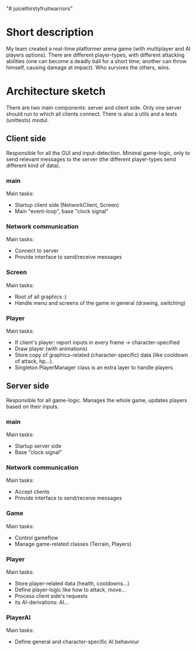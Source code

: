 "# juicethirstyfruitwarriors"

# Short description
My team created a real-time platformer arena game (with multiplayer and AI players options). There are different player-types, with different attacking abilities (one can become a deadly ball for a short time; another can throw himself, causing damage at impact). Who survives the others, wins.

# Architecture sketch
There are two main components: server and client side. Only one server should run to which all clients connect. There is also a utils and a tests (unittests) modul. 

## Client side
Responsible for all the GUI and input-detection. Minimal game-logic, only to send relevant messages to the server (the different player-types send different kind of data).
### main
Main tasks:
- Startup client side (NetworkClient, Screen)
- Main "event-loop", base "clock signal"
### Network communication
Main tasks:
- Connect to server
- Provide interface to send/receive messages
### Screen
Main tasks:
- Root of all graphics :)
- Handle menu and screens of the game in general (drawing, switching)
### Player
Main tasks:
- If client's player: report inputs in every frame -> character-specified
- Draw player (with animations)
- Store copy of graphics-related (character-specific) data (like cooldown of attack, hp...). 
- Singleton PlayerManager class is an extra layer to handle players

## Server side
Responsible for all game-logic. Manages the whole game, updates players based on their inputs.
### main
Main tasks:
- Startup server side
- Base "clock signal"
### Network communication
Main tasks:
- Accept clients
- Provide interface to send/receive messages
### Game
Main tasks:
- Control gameflow
- Manage game-related classes (Terrain, Players)
### Player 
Main tasks:
- Store player-related data (health, cooldowns...)
- Define player-logic like how to attack, move...
- Process client side's requests
- its AI-derivations: AI...
### PlayerAI 
Main tasks:
- Define general and character-specific AI behaviour
